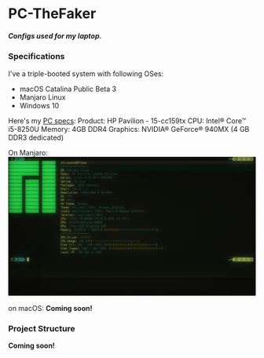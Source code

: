 # PC-TheFaker
##### Configs used for my laptop.

### Specifications
I've a triple-booted system with following OSes:
- macOS Catalina Public Beta 3
- Manjaro Linux
- Windows 10

Here's my [PC specs](https://support.hp.com/in-en/document/c05930048):
Product: HP Pavilion - 15-cc159tx
CPU: Intel® Core™ i5-8250U
Memory: 4GB DDR4
Graphics: NVIDIA® GeForce® 940MX (4 GB DDR3 dedicated)

On Manjaro:
![Neofetch | Manjaro](linux/screenshots/Screenshot_20190716_184235.png)

on macOS:
**Coming soon!**

### Project Structure
**Coming soon!**
